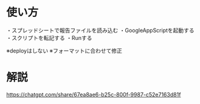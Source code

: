 # 使い方
・スプレッドシートで報告ファイルを読み込む
・GoogleAppScriptを起動する
・スクリプトを転記する
・Runする

※deployはしない
※フォーマットに合わせて修正

# 解説
https://chatgpt.com/share/67ea8ae6-b25c-800f-9987-c52e7163d81f
